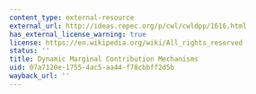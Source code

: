 ```yaml
---
content_type: external-resource
external_url: http://ideas.repec.org/p/cwl/cwldpp/1616.html
has_external_license_warning: true
license: https://en.wikipedia.org/wiki/All_rights_reserved
status: ''
title: Dynamic Marginal Contribution Mechanisms
uid: 07a7120e-1755-4ac5-aa44-f78cbbff2d5b
wayback_url: ''
---
```

